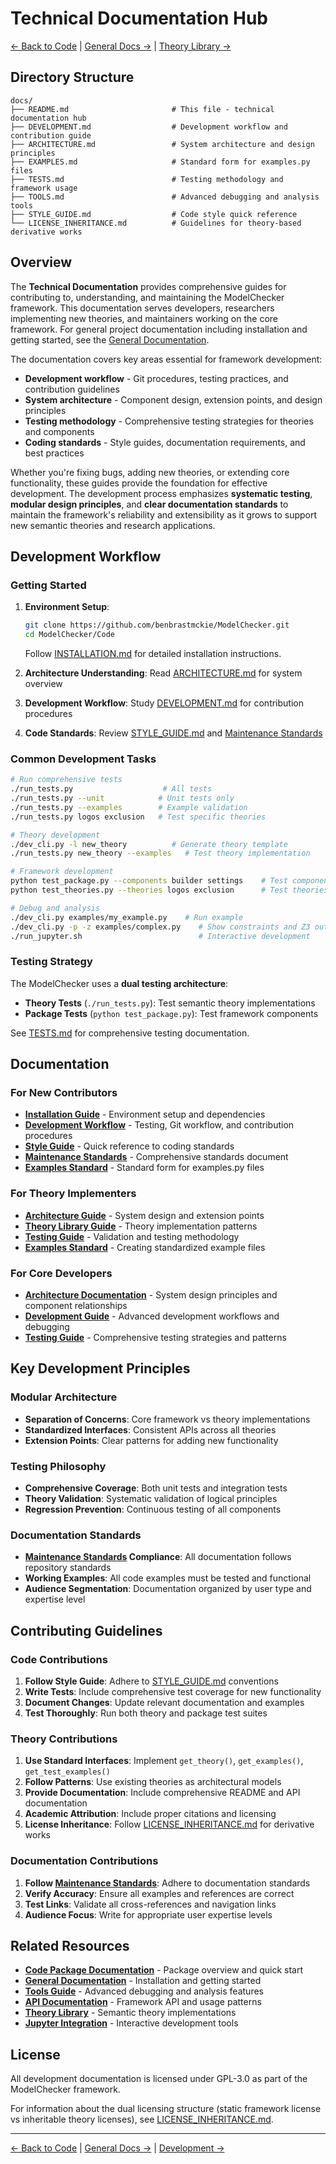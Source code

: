 # Technical Documentation Hub

[← Back to Code](../README.md) | [General Docs →](../../Docs/README.md) | [Theory Library →](../src/model_checker/theory_lib/README.md)

## Directory Structure

```
docs/
├── README.md                       # This file - technical documentation hub
├── DEVELOPMENT.md                  # Development workflow and contribution guide
├── ARCHITECTURE.md                 # System architecture and design principles
├── EXAMPLES.md                     # Standard form for examples.py files
├── TESTS.md                        # Testing methodology and framework usage
├── TOOLS.md                        # Advanced debugging and analysis tools
├── STYLE_GUIDE.md                  # Code style quick reference
└── LICENSE_INHERITANCE.md          # Guidelines for theory-based derivative works
```

## Overview

The **Technical Documentation** provides comprehensive guides for contributing to, understanding, and maintaining the ModelChecker framework. This documentation serves developers, researchers implementing new theories, and maintainers working on the core framework. For general project documentation including installation and getting started, see the [General Documentation](../../Docs/README.md).

The documentation covers key areas essential for framework development:

- **Development workflow** - Git procedures, testing practices, and contribution guidelines
- **System architecture** - Component design, extension points, and design principles  
- **Testing methodology** - Comprehensive testing strategies for theories and components
- **Coding standards** - Style guides, documentation requirements, and best practices

Whether you're fixing bugs, adding new theories, or extending core functionality, these guides provide the foundation for effective development. The development process emphasizes **systematic testing**, **modular design principles**, and **clear documentation standards** to maintain the framework's reliability and extensibility as it grows to support new semantic theories and research applications.

## Development Workflow

### Getting Started

1. **Environment Setup**: 
   ```bash
   git clone https://github.com/benbrastmckie/ModelChecker.git
   cd ModelChecker/Code
   ```
   Follow [INSTALLATION.md](../../Docs/INSTALLATION.md) for detailed installation instructions.

2. **Architecture Understanding**: Read [ARCHITECTURE.md](ARCHITECTURE.md) for system overview
3. **Development Workflow**: Study [DEVELOPMENT.md](DEVELOPMENT.md) for contribution procedures
4. **Code Standards**: Review [STYLE_GUIDE.md](STYLE_GUIDE.md) and [Maintenance Standards](../maintenance/README.md)

### Common Development Tasks

```bash
# Run comprehensive tests
./run_tests.py                    # All tests
./run_tests.py --unit            # Unit tests only
./run_tests.py --examples        # Example validation
./run_tests.py logos exclusion   # Test specific theories

# Theory development
./dev_cli.py -l new_theory          # Generate theory template
./run_tests.py new_theory --examples   # Test theory implementation

# Framework development
python test_package.py --components builder settings    # Test components
python test_theories.py --theories logos exclusion      # Test theories

# Debug and analysis
./dev_cli.py examples/my_example.py    # Run example
./dev_cli.py -p -z examples/complex.py    # Show constraints and Z3 output
./run_jupyter.sh                          # Interactive development
```

### Testing Strategy

The ModelChecker uses a **dual testing architecture**:

- **Theory Tests** (`./run_tests.py`): Test semantic theory implementations
- **Package Tests** (`python test_package.py`): Test framework components

See [TESTS.md](TESTS.md) for comprehensive testing documentation.

## Documentation

### For New Contributors

- **[Installation Guide](../../Docs/INSTALLATION.md)** - Environment setup and dependencies
- **[Development Workflow](DEVELOPMENT.md)** - Testing, Git workflow, and contribution procedures
- **[Style Guide](STYLE_GUIDE.md)** - Quick reference to coding standards
- **[Maintenance Standards](../maintenance/README.md)** - Comprehensive standards document
- **[Examples Standard](EXAMPLES.md)** - Standard form for examples.py files

### For Theory Implementers

- **[Architecture Guide](ARCHITECTURE.md)** - System design and extension points
- **[Theory Library Guide](../src/model_checker/theory_lib/README.md)** - Theory implementation patterns
- **[Testing Guide](TESTS.md)** - Validation and testing methodology
- **[Examples Standard](EXAMPLES.md)** - Creating standardized example files

### For Core Developers

- **[Architecture Documentation](ARCHITECTURE.md)** - System design principles and component relationships
- **[Development Guide](DEVELOPMENT.md)** - Advanced development workflows and debugging
- **[Testing Guide](TESTS.md)** - Comprehensive testing strategies and patterns

## Key Development Principles

### Modular Architecture

- **Separation of Concerns**: Core framework vs theory implementations
- **Standardized Interfaces**: Consistent APIs across all theories
- **Extension Points**: Clear patterns for adding new functionality

### Testing Philosophy

- **Comprehensive Coverage**: Both unit tests and integration tests
- **Theory Validation**: Systematic validation of logical principles
- **Regression Prevention**: Continuous testing of all components

### Documentation Standards

- **[Maintenance Standards](../maintenance/README.md) Compliance**: All documentation follows repository standards
- **Working Examples**: All code examples must be tested and functional
- **Audience Segmentation**: Documentation organized by user type and expertise level

## Contributing Guidelines

### Code Contributions

1. **Follow Style Guide**: Adhere to [STYLE_GUIDE.md](STYLE_GUIDE.md) conventions
2. **Write Tests**: Include comprehensive test coverage for new functionality
3. **Document Changes**: Update relevant documentation and examples
4. **Test Thoroughly**: Run both theory and package test suites

### Theory Contributions

1. **Use Standard Interfaces**: Implement `get_theory()`, `get_examples()`, `get_test_examples()`
2. **Follow Patterns**: Use existing theories as architectural models
3. **Provide Documentation**: Include comprehensive README and API documentation
4. **Academic Attribution**: Include proper citations and licensing
5. **License Inheritance**: Follow [LICENSE_INHERITANCE.md](LICENSE_INHERITANCE.md) for derivative works

### Documentation Contributions

1. **Follow [Maintenance Standards](../maintenance/README.md)**: Adhere to documentation standards
2. **Verify Accuracy**: Ensure all examples and references are correct
3. **Test Links**: Validate all cross-references and navigation links
4. **Audience Focus**: Write for appropriate user expertise levels

## Related Resources

- **[Code Package Documentation](../README.md)** - Package overview and quick start
- **[General Documentation](../../Docs/README.md)** - Installation and getting started
- **[Tools Guide](TOOLS.md)** - Advanced debugging and analysis features
- **[API Documentation](../src/model_checker/README.md)** - Framework API and usage patterns
- **[Theory Library](../src/model_checker/theory_lib/README.md)** - Semantic theory implementations
- **[Jupyter Integration](../src/model_checker/jupyter/README.md)** - Interactive development tools

## License

All development documentation is licensed under GPL-3.0 as part of the ModelChecker framework.

For information about the dual licensing structure (static framework license vs inheritable theory licenses), see [LICENSE_INHERITANCE.md](LICENSE_INHERITANCE.md).

---

[← Back to Code](../README.md) | [General Docs →](../../Docs/README.md) | [Development →](DEVELOPMENT.md)
